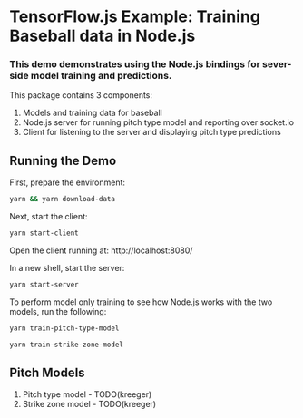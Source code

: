 # TensorFlow.js Example: Training Baseball data in Node.js 

### This demo demonstrates using the Node.js bindings for sever-side model training and predictions.

This package contains 3 components:
1. Models and training data for baseball
2. Node.js server for running pitch type model and reporting over socket.io
3. Client for listening to the server and displaying pitch type predictions


## Running the Demo
First, prepare the environment:
```sh
yarn && yarn download-data
```

Next, start the client:
```sh
yarn start-client
```

Open the client running at: http://localhost:8080/

In a new shell, start the server:
```sh
yarn start-server
```

To perform model only training to see how Node.js works with the two models, run the following:
```sh
yarn train-pitch-type-model
```
```sh
yarn train-strike-zone-model
```

## Pitch Models

1. Pitch type model - TODO(kreeger)
2. Strike zone model - TODO(kreeger)